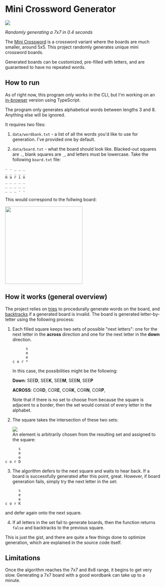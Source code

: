 # Mini Crossword Generator
<img src="https://i.imgur.com/one4z3k.gif">

*Randomly generating a 7x7 in 0.4 seconds*


The [Mini Crossword](https://www.nytimes.com/crosswords/game/mini) is a crossword variant where the boards are much smaller, around 5x5. This project randomly generates unique mini crossword boards.

Generated boards can be customized, pre-filled with letters, and are guaranteed to have no repeated words. 

## How to run
As of right now, this program only works in the CLI, but I'm working on an [in-browser](https://github.com/begilbert-sys/make-your-own-crossy) version using TypeScript. 

The program only generates alphabetical words between lengths 3 and 8. Anything else will be ignored. 

It requires two files:
1. `data/wordbank.txt` - a list of all the words you'd like to use for generation. I've provided one by default. 

2. `data/board.txt` - what the board should look like. Blacked-out squares are `.`, blank squares are `_`, and letters must be lowercase. Take the following `board.txt` file:
```
. . _ _ _
_ _ _ _ _
m a r i o
_ _ _ _ _
_ _ _ _ _
_ _ _ . .
```
This would correspond to the follwing board:

<img src="https://i.imgur.com/9xDWliu.png" height=250>


## How it works (general overview)
The project relies on [tries](https://en.wikipedia.org/wiki/Trie) to procedurally generate words on the board, and [backtracks](https://en.wikipedia.org/wiki/Backtracking) if a generated board is invalid. The board is generated letter-by-letter using the following process:

1. Each filled square keeps two sets of possible "next letters": one for the next letter in the **across** direction and one for the next letter in the **down** direction. 
    ```
          s
          e
          e
    c o r *
    ```
    In this case, the possibilities might be the following:

    **Down**: SEE**D**, SEE**K**, SEE**M**, SEE**N**, SEE**P**

    **ACROSS**: COR**D**, COR**E**, COR**K**, COR**N**, COR**P**,

    Note that if there is no set to choose from because the square is adjacent to a border, then the set would consist of every letter in the alphabet. 


2. The square takes the intersection of these two sets:

    <img src="https://latex.codecogs.com/svg.image?\large&space;\left\{D,K,M,N,P\right\}\cap\left\{D,E,K,N,P\right\}\rightarrow\left\{D,K,N,P\right\}"><br>
    An element is arbitrarily chosen from the resulting set and assigned to the square:
```
      s
      e
      e
c o r D
```
3. The algorithm defers to the next square and waits to hear back. If a board is successfully generated after this point, great. However, if board generation fails, simply try the next letter in the set:
```
      s
      e
      e
c o r K
```
and defer again onto the next square. 

4. If all letters in the set fail to generate boards, then the function returns `false` and backtracks to the previous square.


This is just the gist, and there are quite a few things done to optimize generation, which are explained in the source code itself. 

## Limitations 
Once the algorithm reaches the 7x7 and 8x8 range, it begins to get very slow. Generating a 7x7 board with a good wordbank can take up to a minute. 
